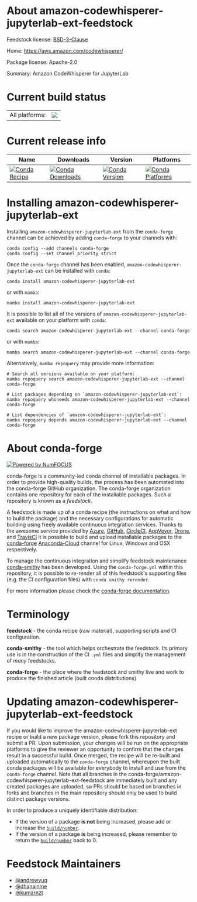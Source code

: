 About amazon-codewhisperer-jupyterlab-ext-feedstock
===================================================

Feedstock license: [BSD-3-Clause](https://github.com/conda-forge/amazon-codewhisperer-jupyterlab-ext-feedstock/blob/main/LICENSE.txt)

Home: https://aws.amazon.com/codewhisperer/

Package license: Apache-2.0

Summary: Amazon CodeWhisperer for JupyterLab

Current build status
====================


<table><tr><td>All platforms:</td>
    <td>
      <a href="https://dev.azure.com/conda-forge/feedstock-builds/_build/latest?definitionId=20589&branchName=main">
        <img src="https://dev.azure.com/conda-forge/feedstock-builds/_apis/build/status/amazon-codewhisperer-jupyterlab-ext-feedstock?branchName=main">
      </a>
    </td>
  </tr>
</table>

Current release info
====================

| Name | Downloads | Version | Platforms |
| --- | --- | --- | --- |
| [![Conda Recipe](https://img.shields.io/badge/recipe-amazon--codewhisperer--jupyterlab--ext-green.svg)](https://anaconda.org/conda-forge/amazon-codewhisperer-jupyterlab-ext) | [![Conda Downloads](https://img.shields.io/conda/dn/conda-forge/amazon-codewhisperer-jupyterlab-ext.svg)](https://anaconda.org/conda-forge/amazon-codewhisperer-jupyterlab-ext) | [![Conda Version](https://img.shields.io/conda/vn/conda-forge/amazon-codewhisperer-jupyterlab-ext.svg)](https://anaconda.org/conda-forge/amazon-codewhisperer-jupyterlab-ext) | [![Conda Platforms](https://img.shields.io/conda/pn/conda-forge/amazon-codewhisperer-jupyterlab-ext.svg)](https://anaconda.org/conda-forge/amazon-codewhisperer-jupyterlab-ext) |

Installing amazon-codewhisperer-jupyterlab-ext
==============================================

Installing `amazon-codewhisperer-jupyterlab-ext` from the `conda-forge` channel can be achieved by adding `conda-forge` to your channels with:

```
conda config --add channels conda-forge
conda config --set channel_priority strict
```

Once the `conda-forge` channel has been enabled, `amazon-codewhisperer-jupyterlab-ext` can be installed with `conda`:

```
conda install amazon-codewhisperer-jupyterlab-ext
```

or with `mamba`:

```
mamba install amazon-codewhisperer-jupyterlab-ext
```

It is possible to list all of the versions of `amazon-codewhisperer-jupyterlab-ext` available on your platform with `conda`:

```
conda search amazon-codewhisperer-jupyterlab-ext --channel conda-forge
```

or with `mamba`:

```
mamba search amazon-codewhisperer-jupyterlab-ext --channel conda-forge
```

Alternatively, `mamba repoquery` may provide more information:

```
# Search all versions available on your platform:
mamba repoquery search amazon-codewhisperer-jupyterlab-ext --channel conda-forge

# List packages depending on `amazon-codewhisperer-jupyterlab-ext`:
mamba repoquery whoneeds amazon-codewhisperer-jupyterlab-ext --channel conda-forge

# List dependencies of `amazon-codewhisperer-jupyterlab-ext`:
mamba repoquery depends amazon-codewhisperer-jupyterlab-ext --channel conda-forge
```


About conda-forge
=================

[![Powered by
NumFOCUS](https://img.shields.io/badge/powered%20by-NumFOCUS-orange.svg?style=flat&colorA=E1523D&colorB=007D8A)](https://numfocus.org)

conda-forge is a community-led conda channel of installable packages.
In order to provide high-quality builds, the process has been automated into the
conda-forge GitHub organization. The conda-forge organization contains one repository
for each of the installable packages. Such a repository is known as a *feedstock*.

A feedstock is made up of a conda recipe (the instructions on what and how to build
the package) and the necessary configurations for automatic building using freely
available continuous integration services. Thanks to the awesome service provided by
[Azure](https://azure.microsoft.com/en-us/services/devops/), [GitHub](https://github.com/),
[CircleCI](https://circleci.com/), [AppVeyor](https://www.appveyor.com/),
[Drone](https://cloud.drone.io/welcome), and [TravisCI](https://travis-ci.com/)
it is possible to build and upload installable packages to the
[conda-forge](https://anaconda.org/conda-forge) [Anaconda-Cloud](https://anaconda.org/)
channel for Linux, Windows and OSX respectively.

To manage the continuous integration and simplify feedstock maintenance
[conda-smithy](https://github.com/conda-forge/conda-smithy) has been developed.
Using the ``conda-forge.yml`` within this repository, it is possible to re-render all of
this feedstock's supporting files (e.g. the CI configuration files) with ``conda smithy rerender``.

For more information please check the [conda-forge documentation](https://conda-forge.org/docs/).

Terminology
===========

**feedstock** - the conda recipe (raw material), supporting scripts and CI configuration.

**conda-smithy** - the tool which helps orchestrate the feedstock.
                   Its primary use is in the construction of the CI ``.yml`` files
                   and simplify the management of *many* feedstocks.

**conda-forge** - the place where the feedstock and smithy live and work to
                  produce the finished article (built conda distributions)


Updating amazon-codewhisperer-jupyterlab-ext-feedstock
======================================================

If you would like to improve the amazon-codewhisperer-jupyterlab-ext recipe or build a new
package version, please fork this repository and submit a PR. Upon submission,
your changes will be run on the appropriate platforms to give the reviewer an
opportunity to confirm that the changes result in a successful build. Once
merged, the recipe will be re-built and uploaded automatically to the
`conda-forge` channel, whereupon the built conda packages will be available for
everybody to install and use from the `conda-forge` channel.
Note that all branches in the conda-forge/amazon-codewhisperer-jupyterlab-ext-feedstock are
immediately built and any created packages are uploaded, so PRs should be based
on branches in forks and branches in the main repository should only be used to
build distinct package versions.

In order to produce a uniquely identifiable distribution:
 * If the version of a package **is not** being increased, please add or increase
   the [``build/number``](https://docs.conda.io/projects/conda-build/en/latest/resources/define-metadata.html#build-number-and-string).
 * If the version of a package **is** being increased, please remember to return
   the [``build/number``](https://docs.conda.io/projects/conda-build/en/latest/resources/define-metadata.html#build-number-and-string)
   back to 0.

Feedstock Maintainers
=====================

* [@andrewyuq](https://github.com/andrewyuq/)
* [@dhanainme](https://github.com/dhanainme/)
* [@kumarnzt](https://github.com/kumarnzt/)

